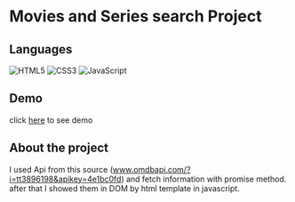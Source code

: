 
# Movies and Series search Project

## Languages
![HTML5](https://img.shields.io/badge/html5-%23E34F26.svg?style=for-the-badge&logo=html5&logoColor=white) ![CSS3](https://img.shields.io/badge/css3-%231572B6.svg?style=for-the-badge&logo=css3&logoColor=white) ![JavaScript](https://img.shields.io/badge/javascript-%23323330.svg?style=for-the-badge&logo=javascript&logoColor=%23F7DF1E)


## Demo
click [here](https://pouria-mobaraki.github.io/Movies-and-Series-search-website/) to see demo

## About the project
I used Api from this source (www.omdbapi.com/?i=tt3896198&apikey=4e1bc0fd) and fetch information with promise method.
<br>
after that I showed them in DOM by html template in javascript.
